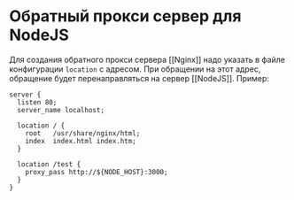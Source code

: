 # Обратный прокси сервер для NodeJS

Для создания обратного прокси сервера [[Nginx]] надо указать в файле конфигурации `location` с адресом. При обращении на этот адрес, обращение будет перенаправляться на сервер [[NodeJS]]. Пример:

```
server {
  listen 80;
  server_name localhost;

  location / {
    root   /usr/share/nginx/html;
    index  index.html index.htm;
  }

  location /test {
    proxy_pass http://${NODE_HOST}:3000;
  }
}
```